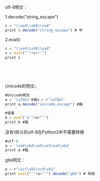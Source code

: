 utf-8明文：

1.decode("string_escape")

```javascript
c = "\\xe4\\xb8\\xad"
print c.decode("string_escape") # 中
```



2.eval()

```javascript
c = "\\xe4\\xb8\\xad"
s = eval("'"+c+"'")
print s
```



 

 

Unicode的明文，

```javascript
#Unicode明文
a = '\u7bb1'#或a = r'\u7bb1'
print a.decode("unicode_escape") #箱

#或者
b = eval("u'"+a+"'")
print b #箱

```

没有\\转义的utf-8在Python2中不需要转换

```javascript
#utf-8
a = '\xe4\xbd\xa0\xe5\xa5\xbd'
print a #箱
```





gbk明文：

```javascript
e = r"\xcf\xb5\xcd\xb3"
print eval("'"+e+"'").decode("gbk") # 系统
```

